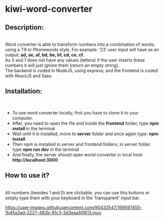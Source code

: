 # kiwi-word-converter

<h2>Description:</h2>
<br>
Word converter is able to transform numbers into a combination of words; using a T9 or Phonewords style. 
For example: ‘23’ user input will have as an output: <strong> ad, ae, af, bd, be, bf, cd, ce, cf.</strong>
<br>
As 0 and 1 does not have any values (letters) if the user inserts these numbers it will just ignore them (return an empty string).
<br>
The backend is coded in NodeJS, using express; and the frontend is coded with ReactJS and Sass.
<br>

<h2> Installation:</h2>
<br>
<ul>
  <li> To use word converter locally, first you have to clone it to your computer.</li> 
  <li> After, you need to open the file and inside the <strong>frontend</strong> folder, type <strong> npm install </strong> in the terminal</li>
  <li> Wait until it is installed, move to <strong>server</strong> folder and once again type: <strong> npm install</strong>. </li>
  <li> Then npm is installed in server and frontend folders; in server folder type <strong>npm run dev</strong> in the terminal</li>
  <li> And finally, the server should open world converter in local host: <strong>http://localhost:3000</strong></li>
</ul>

<h2> How to use it? </h2>
<br>
All numbers (besides 1 and 0) are clickable. you can use this buttons or simply type them with your keyboard in the 'transparent' input bar. 


https://user-images.githubusercontent.com/90432547/169597455-1b45a3ad-2227-482b-91c3-3d3eaa10f613.mov

